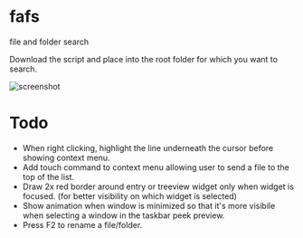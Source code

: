 # fafs
file and folder search

Download the script and place into the root folder for which you want to search.

![screenshot](https://github.com/classicfoo/fafs/assets/20607431/fdb6034b-5db6-4c65-bccc-de4ada5453fc)

# Todo
- When right clicking, highlight the line underneath the cursor before showing context menu.
- Add touch command to context menu allowing user to send a file to the top of the list. 
- Draw 2x red border around entry or treeview widget only when widget is focused. (for better visibility on which widget is selected)
- Show animation when window is minimized so that it's more visibile when selecting a window in the taskbar peek preview. 
- Press F2 to rename a file/folder.
